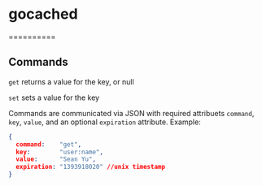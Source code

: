 # gocached
==========

## Commands

`get`
returns a value for the key, or null

`set`
sets a value for the key

Commands are communicated via JSON with required attribuets `command`, `key`, `value`, and an optional `expiration` attribute.  Example:

```json
{
  command:    "get",
  key:        "user:name",
  value:      "Sean Yu",
  expiration: "1393918020" //unix timestamp
}
```
